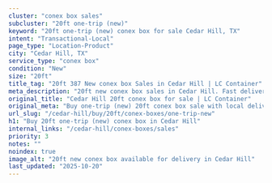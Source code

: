 ```yaml
---
cluster: "conex box sales"
subcluster: "20ft one-trip (new)"
keyword: "20ft one-trip (new) conex box for sale Cedar Hill, TX"
intent: "Transactional-Local"
page_type: "Location-Product"
city: "Cedar Hill, TX"
service_type: "conex box"
condition: "New"
size: "20ft"
title_tag: "20ft 387 New conex box Sales in Cedar Hill | LC Container"
meta_description: "20ft new conex box sales in Cedar Hill. Fast delivery, competitive pricing. Serving conex boxes area. Quote ID: CXV. Call (214) 524-4168 for your free quote today."
original_title: "Cedar Hill 20ft conex box for sale | LC Container"
original_meta: "Buy one-trip (new) 20ft conex box sale with local delivery in Cedar Hill, TX. LC Container — local Since 2003. Request a fast quote today."
url_slug: "/cedar-hill/buy/20ft/conex-boxes/one-trip-new"
h1: "Buy 20ft one-trip (new) conex box in Cedar Hill"
internal_links: "/cedar-hill/conex-boxes/sales"
priority: 3
notes: ""
noindex: true
image_alt: "20ft new conex box available for delivery in Cedar Hill"
last_updated: "2025-10-20"
---
```


<!-- TODO: Add unique city/inventory copy, images, and internal links here. -->
